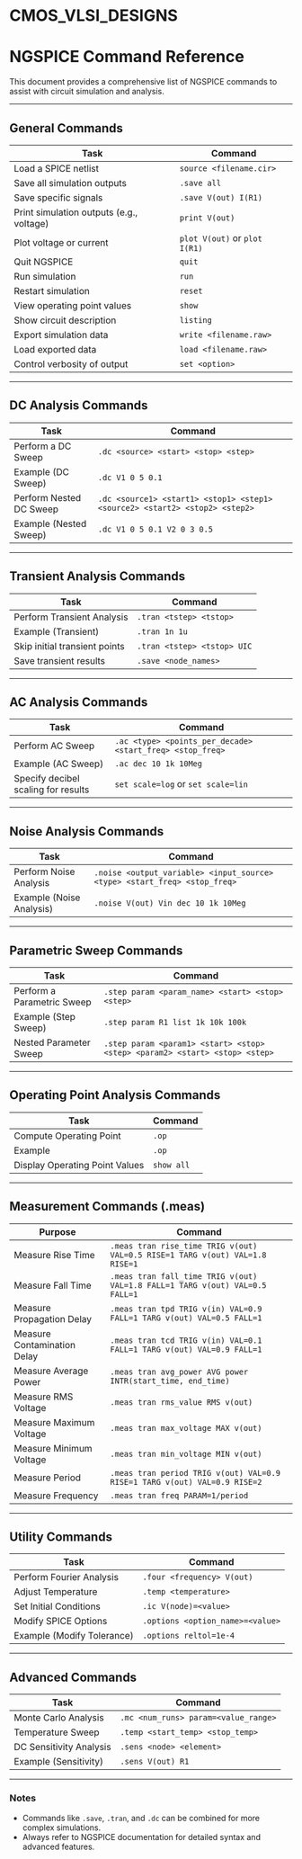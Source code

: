 # CMOS_VLSI_DESIGNS


# NGSPICE Command Reference

This document provides a comprehensive list of NGSPICE commands to assist with circuit simulation and analysis.

---

## **General Commands**

| **Task**                                | **Command**                                    |
|-----------------------------------------|------------------------------------------------|
| Load a SPICE netlist                    | `source <filename.cir>`                        |
| Save all simulation outputs             | `.save all`                                    |
| Save specific signals                   | `.save V(out) I(R1)`                           |
| Print simulation outputs (e.g., voltage)| `print V(out)`                                 |
| Plot voltage or current                 | `plot V(out)` or `plot I(R1)`                 |
| Quit NGSPICE                            | `quit`                                         |
| Run simulation                          | `run`                                          |
| Restart simulation                      | `reset`                                        |
| View operating point values             | `show`                                         |
| Show circuit description                | `listing`                                      |
| Export simulation data                  | `write <filename.raw>`                         |
| Load exported data                      | `load <filename.raw>`                          |
| Control verbosity of output             | `set <option>`                                 |

---

## **DC Analysis Commands**

| **Task**                                | **Command**                                    |
|-----------------------------------------|------------------------------------------------|
| Perform a DC Sweep                      | `.dc <source> <start> <stop> <step>`          |
| Example (DC Sweep)                      | `.dc V1 0 5 0.1`                              |
| Perform Nested DC Sweep                 | `.dc <source1> <start1> <stop1> <step1> <source2> <start2> <stop2> <step2>` |
| Example (Nested Sweep)                  | `.dc V1 0 5 0.1 V2 0 3 0.5`                   |

---

## **Transient Analysis Commands**

| **Task**                                | **Command**                                    |
|-----------------------------------------|------------------------------------------------|
| Perform Transient Analysis              | `.tran <tstep> <tstop>`                       |
| Example (Transient)                     | `.tran 1n 1u`                                 |
| Skip initial transient points           | `.tran <tstep> <tstop> UIC`                   |
| Save transient results                  | `.save <node_names>`                          |

---

## **AC Analysis Commands**

| **Task**                                | **Command**                                    |
|-----------------------------------------|------------------------------------------------|
| Perform AC Sweep                        | `.ac <type> <points_per_decade> <start_freq> <stop_freq>` |
| Example (AC Sweep)                      | `.ac dec 10 1k 10Meg`                         |
| Specify decibel scaling for results     | `set scale=log` or `set scale=lin`            |

---

## **Noise Analysis Commands**

| **Task**                                | **Command**                                    |
|-----------------------------------------|------------------------------------------------|
| Perform Noise Analysis                  | `.noise <output_variable> <input_source> <type> <start_freq> <stop_freq>` |
| Example (Noise Analysis)                | `.noise V(out) Vin dec 10 1k 10Meg`           |

---

## **Parametric Sweep Commands**

| **Task**                                | **Command**                                    |
|-----------------------------------------|------------------------------------------------|
| Perform a Parametric Sweep              | `.step param <param_name> <start> <stop> <step>` |
| Example (Step Sweep)                    | `.step param R1 list 1k 10k 100k`             |
| Nested Parameter Sweep                  | `.step param <param1> <start> <stop> <step> <param2> <start> <stop> <step>` |

---

## **Operating Point Analysis Commands**

| **Task**                                | **Command**                                    |
|-----------------------------------------|------------------------------------------------|
| Compute Operating Point                 | `.op`                                         |
| Example                                 | `.op`                                         |
| Display Operating Point Values          | `show all`                                    |

---

## **Measurement Commands (.meas)**

| **Purpose**                             | **Command**                                    |
|-----------------------------------------|------------------------------------------------|
| Measure Rise Time                       | `.meas tran rise_time TRIG v(out) VAL=0.5 RISE=1 TARG v(out) VAL=1.8 RISE=1` |
| Measure Fall Time                       | `.meas tran fall_time TRIG v(out) VAL=1.8 FALL=1 TARG v(out) VAL=0.5 FALL=1` |
| Measure Propagation Delay               | `.meas tran tpd TRIG v(in) VAL=0.9 FALL=1 TARG v(out) VAL=0.5 FALL=1` |
| Measure Contamination Delay             | `.meas tran tcd TRIG v(in) VAL=0.1 FALL=1 TARG v(out) VAL=0.9 FALL=1` |
| Measure Average Power                   | `.meas tran avg_power AVG power INTR(start_time, end_time)` |
| Measure RMS Voltage                     | `.meas tran rms_value RMS v(out)`             |
| Measure Maximum Voltage                 | `.meas tran max_voltage MAX v(out)`           |
| Measure Minimum Voltage                 | `.meas tran min_voltage MIN v(out)`           |
| Measure Period                          | `.meas tran period TRIG v(out) VAL=0.9 RISE=1 TARG v(out) VAL=0.9 RISE=2` |
| Measure Frequency                       | `.meas tran freq PARAM=1/period`              |

---

## **Utility Commands**

| **Task**                                | **Command**                                    |
|-----------------------------------------|------------------------------------------------|
| Perform Fourier Analysis                | `.four <frequency> V(out)`                    |
| Adjust Temperature                      | `.temp <temperature>`                         |
| Set Initial Conditions                  | `.ic V(node)=<value>`                         |
| Modify SPICE Options                    | `.options <option_name>=<value>`              |
| Example (Modify Tolerance)              | `.options reltol=1e-4`                        |

---

## **Advanced Commands**

| **Task**                                | **Command**                                    |
|-----------------------------------------|------------------------------------------------|
| Monte Carlo Analysis                    | `.mc <num_runs> param=<value_range>`          |
| Temperature Sweep                       | `.temp <start_temp> <stop_temp>`              |
| DC Sensitivity Analysis                 | `.sens <node> <element>`                      |
| Example (Sensitivity)                   | `.sens V(out) R1`                             |

---

### **Notes**
- Commands like `.save`, `.tran`, and `.dc` can be combined for more complex simulations.
- Always refer to NGSPICE documentation for detailed syntax and advanced features.

